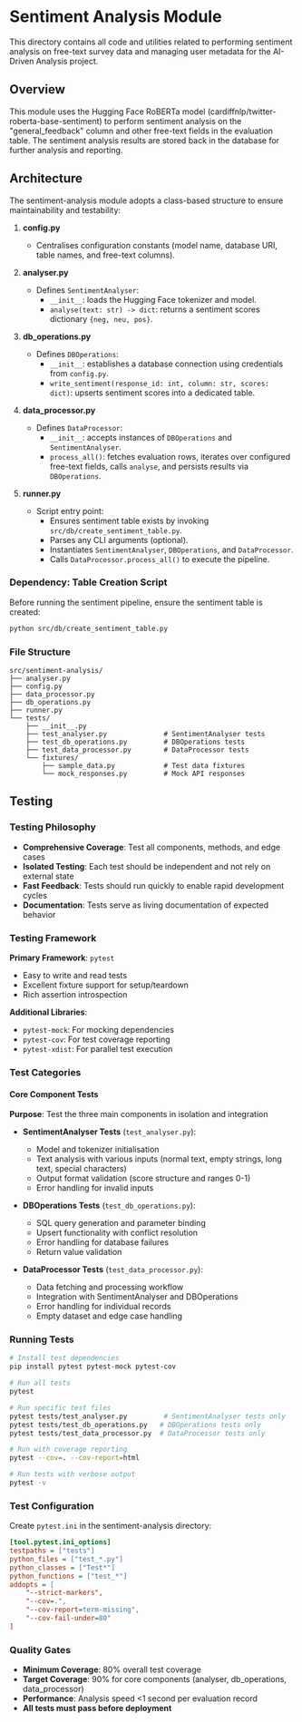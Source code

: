 # Sentiment Analysis Module

This directory contains all code and utilities related to performing sentiment analysis on free-text survey data and managing user metadata for the AI-Driven Analysis project.

## Overview

This module uses the Hugging Face RoBERTa model (cardiffnlp/twitter-roberta-base-sentiment) to perform sentiment analysis on the "general_feedback" column and other free-text fields in the evaluation table. The sentiment analysis results are stored back in the database for further analysis and reporting.

## Architecture 
The sentiment-analysis module adopts a class-based structure to ensure maintainability and testability:

1. **config.py**
   - Centralises configuration constants (model name, database URI, table names, and free-text columns).

2. **analyser.py**
   - Defines `SentimentAnalyser`:
     - `__init__`: loads the Hugging Face tokenizer and model.
     - `analyse(text: str) -> dict`: returns a sentiment scores dictionary `{neg, neu, pos}`.

3. **db_operations.py**
   - Defines `DBOperations`:
     - `__init__`: establishes a database connection using credentials from `config.py`.
     - `write_sentiment(response_id: int, column: str, scores: dict)`: upserts sentiment scores into a dedicated table.

4. **data_processor.py**
   - Defines `DataProcessor`:
     - `__init__`: accepts instances of `DBOperations` and `SentimentAnalyser`.
     - `process_all()`: fetches evaluation rows, iterates over configured free-text fields, calls `analyse`, and persists results via `DBOperations`.

5. **runner.py**
   - Script entry point:
     - Ensures sentiment table exists by invoking `src/db/create_sentiment_table.py`.
     - Parses any CLI arguments (optional).
     - Instantiates `SentimentAnalyser`, `DBOperations`, and `DataProcessor`.
     - Calls `DataProcessor.process_all()` to execute the pipeline.

### Dependency: Table Creation Script
Before running the sentiment pipeline, ensure the sentiment table is created:
```bash
python src/db/create_sentiment_table.py
```

### File Structure
```
src/sentiment-analysis/
├── analyser.py
├── config.py
├── data_processor.py
├── db_operations.py
├── runner.py
└── tests/
    ├── __init__.py
    ├── test_analyser.py              # SentimentAnalyser tests
    ├── test_db_operations.py         # DBOperations tests
    ├── test_data_processor.py        # DataProcessor tests
    └── fixtures/
        ├── sample_data.py            # Test data fixtures
        └── mock_responses.py         # Mock API responses
```

## Testing

### Testing Philosophy
- **Comprehensive Coverage**: Test all components, methods, and edge cases
- **Isolated Testing**: Each test should be independent and not rely on external state
- **Fast Feedback**: Tests should run quickly to enable rapid development cycles
- **Documentation**: Tests serve as living documentation of expected behavior

### Testing Framework
**Primary Framework**: `pytest`
- Easy to write and read tests
- Excellent fixture support for setup/teardown
- Rich assertion introspection

**Additional Libraries**:
- `pytest-mock`: For mocking dependencies
- `pytest-cov`: For test coverage reporting
- `pytest-xdist`: For parallel test execution

### Test Categories

#### Core Component Tests
**Purpose**: Test the three main components in isolation and integration

- **SentimentAnalyser Tests** (`test_analyser.py`):
  - Model and tokenizer initialisation
  - Text analysis with various inputs (normal text, empty strings, long text, special characters)
  - Output format validation (score structure and ranges 0-1)
  - Error handling for invalid inputs

- **DBOperations Tests** (`test_db_operations.py`):
  - SQL query generation and parameter binding
  - Upsert functionality with conflict resolution
  - Error handling for database failures
  - Return value validation

- **DataProcessor Tests** (`test_data_processor.py`):
  - Data fetching and processing workflow
  - Integration with SentimentAnalyser and DBOperations
  - Error handling for individual records
  - Empty dataset and edge case handling

### Running Tests

```bash
# Install test dependencies
pip install pytest pytest-mock pytest-cov

# Run all tests
pytest

# Run specific test files
pytest tests/test_analyser.py         # SentimentAnalyser tests only
pytest tests/test_db_operations.py   # DBOperations tests only
pytest tests/test_data_processor.py  # DataProcessor tests only

# Run with coverage reporting
pytest --cov=. --cov-report=html

# Run tests with verbose output
pytest -v
```

### Test Configuration
Create `pytest.ini` in the sentiment-analysis directory:
```ini
[tool.pytest.ini_options]
testpaths = ["tests"]
python_files = ["test_*.py"]
python_classes = ["Test*"]  
python_functions = ["test_*"]
addopts = [
    "--strict-markers",
    "--cov=.",
    "--cov-report=term-missing",
    "--cov-fail-under=80"
]
```

### Quality Gates
- **Minimum Coverage**: 80% overall test coverage
- **Target Coverage**: 90% for core components (analyser, db_operations, data_processor)
- **Performance**: Analysis speed <1 second per evaluation record
- **All tests must pass before deployment**
